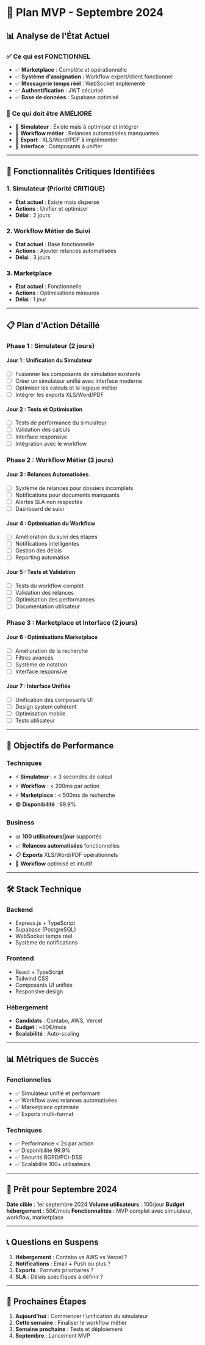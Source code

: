 # 🚀 Plan MVP - Septembre 2024

## 📊 **Analyse de l'État Actuel**

### ✅ **Ce qui est FONCTIONNEL**
- ✅ **Marketplace** : Complète et opérationnelle
- ✅ **Système d'assignation** : Workflow expert/client fonctionnel
- ✅ **Messagerie temps réel** : WebSocket implémenté
- ✅ **Authentification** : JWT sécurisé
- ✅ **Base de données** : Supabase optimisé

### 🔄 **Ce qui doit être AMÉLIORÉ**
- 🔄 **Simulateur** : Existe mais à optimiser et intégrer
- 🔄 **Workflow métier** : Relances automatisées manquantes
- 🔄 **Export** : XLS/Word/PDF à implémenter
- 🔄 **Interface** : Composants à unifier

---

## 🎯 **Fonctionnalités Critiques Identifiées**

### **1. Simulateur (Priorité CRITIQUE)**
- **État actuel** : Existe mais dispersé
- **Actions** : Unifier et optimiser
- **Délai** : 2 jours

### **2. Workflow Métier de Suivi**
- **État actuel** : Base fonctionnelle
- **Actions** : Ajouter relances automatisées
- **Délai** : 3 jours

### **3. Marketplace**
- **État actuel** : Fonctionnelle
- **Actions** : Optimisations mineures
- **Délai** : 1 jour

---

## 📋 **Plan d'Action Détaillé**

### **Phase 1 : Simulateur (2 jours)**

#### **Jour 1 : Unification du Simulateur**
- [ ] Fusionner les composants de simulation existants
- [ ] Créer un simulateur unifié avec interface moderne
- [ ] Optimiser les calculs et la logique métier
- [ ] Intégrer les exports XLS/Word/PDF

#### **Jour 2 : Tests et Optimisation**
- [ ] Tests de performance du simulateur
- [ ] Validation des calculs
- [ ] Interface responsive
- [ ] Intégration avec le workflow

### **Phase 2 : Workflow Métier (3 jours)**

#### **Jour 3 : Relances Automatisées**
- [ ] Système de relances pour dossiers incomplets
- [ ] Notifications pour documents manquants
- [ ] Alertes SLA non respectés
- [ ] Dashboard de suivi

#### **Jour 4 : Optimisation du Workflow**
- [ ] Amélioration du suivi des étapes
- [ ] Notifications intelligentes
- [ ] Gestion des délais
- [ ] Reporting automatisé

#### **Jour 5 : Tests et Validation**
- [ ] Tests du workflow complet
- [ ] Validation des relances
- [ ] Optimisation des performances
- [ ] Documentation utilisateur

### **Phase 3 : Marketplace et Interface (2 jours)**

#### **Jour 6 : Optimisations Marketplace**
- [ ] Amélioration de la recherche
- [ ] Filtres avancés
- [ ] Système de notation
- [ ] Interface responsive

#### **Jour 7 : Interface Unifiée**
- [ ] Unification des composants UI
- [ ] Design system cohérent
- [ ] Optimisation mobile
- [ ] Tests utilisateur

---

## 🎯 **Objectifs de Performance**

### **Techniques**
- ⚡ **Simulateur** : < 3 secondes de calcul
- ⚡ **Workflow** : < 200ms par action
- ⚡ **Marketplace** : < 500ms de recherche
- 🟢 **Disponibilité** : 99.9%

### **Business**
- 📊 **100 utilisateurs/jour** supportés
- 📈 **Relances automatisées** fonctionnelles
- 📋 **Exports** XLS/Word/PDF opérationnels
- 🎯 **Workflow** optimisé et intuitif

---

## 🛠️ **Stack Technique**

### **Backend**
- Express.js + TypeScript
- Supabase (PostgreSQL)
- WebSocket temps réel
- Système de notifications

### **Frontend**
- React + TypeScript
- Tailwind CSS
- Composants UI unifiés
- Responsive design

### **Hébergement**
- **Candidats** : Contabo, AWS, Vercel
- **Budget** : ~50€/mois
- **Scalabilité** : Auto-scaling

---

## 📊 **Métriques de Succès**

### **Fonctionnelles**
- ✅ Simulateur unifié et performant
- ✅ Workflow avec relances automatisées
- ✅ Marketplace optimisée
- ✅ Exports multi-format

### **Techniques**
- ✅ Performance < 2s par action
- ✅ Disponibilité 99.9%
- ✅ Sécurité RGPD/PCI-DSS
- ✅ Scalabilité 100+ utilisateurs

---

## 🚀 **Prêt pour Septembre 2024**

**Date cible** : 1er septembre 2024
**Volume utilisateurs** : 100/jour
**Budget hébergement** : 50€/mois
**Fonctionnalités** : MVP complet avec simulateur, workflow, marketplace

---

## 📞 **Questions en Suspens**

1. **Hébergement** : Contabo vs AWS vs Vercel ?
2. **Notifications** : Email + Push ou plus ?
3. **Exports** : Formats prioritaires ?
4. **SLA** : Délais spécifiques à définir ?

---

## 🎯 **Prochaines Étapes**

1. **Aujourd'hui** : Commencer l'unification du simulateur
2. **Cette semaine** : Finaliser le workflow métier
3. **Semaine prochaine** : Tests et déploiement
4. **Septembre** : Lancement MVP 